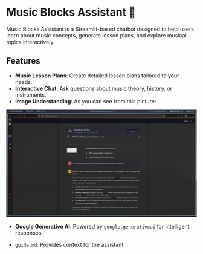 # Music Blocks Assistant 🎵

Music Blocks Assistant is a Streamlit-based chatbot designed to help users learn about music concepts, generate lesson plans, and explore musical topics interactively.

## Features

- **Music Lesson Plans**: Create detailed lesson plans tailored to your needs.
- **Interactive Chat**: Ask questions about music theory, history, or instruments.
- **Image Understanding**: As you can see from this picture:

![Image-Understanding](./image_understanding.png)

- **Google Generative AI**: Powered by `google.generativeai` for intelligent responses.

- `guide.md`: Provides context for the assistant.
